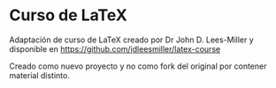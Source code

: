# Curso de LaTeX
Adaptación de curso de LaTeX creado por Dr John D. Lees-Miller y disponible en https://github.com/jdleesmiller/latex-course

Creado como nuevo proyecto y no como fork del original por contener material distinto.
